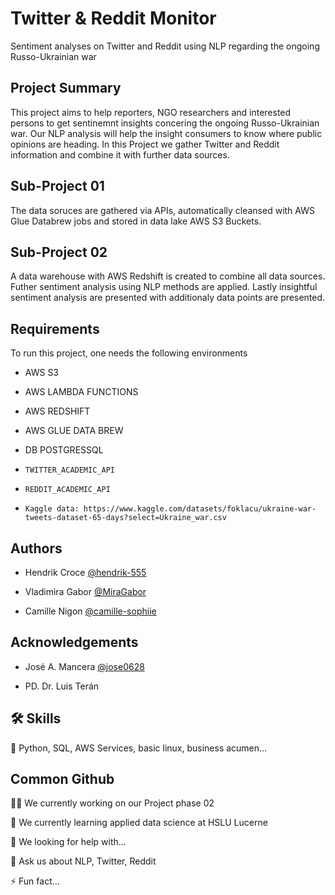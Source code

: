 
# Twitter & Reddit Monitor


Sentiment analyses on Twitter and Reddit using NLP regarding the ongoing Russo-Ukrainian war 

## Project Summary

This project aims to help reporters, NGO researchers and interested persons to get sentinemnt insights concering the ongoing Russo-Ukrainian war. Our NLP analysis will help the insight consumers to know where public opinions are heading. In this Project we gather Twitter and Reddit information and combine it with further data sources. 

## Sub-Project 01 

The data soruces are gathered via APIs, automatically cleansed with AWS Glue Databrew jobs and stored in data lake AWS S3 Buckets.

## Sub-Project 02

A data warehouse with AWS Redshift is created to combine all data sources. Futher sentiment analysis using NLP methods are applied. Lastly insightful sentiment analysis are presented with additionaly data points are presented.

## Requirements

To run this project, one needs the following environments
- AWS S3

- AWS LAMBDA FUNCTIONS

- AWS REDSHIFT

- AWS GLUE DATA BREW 

- DB POSTGRESSQL

- `TWITTER_ACADEMIC_API`

- `REDDIT_ACADEMIC_API`

- `Kaggle data: https://www.kaggle.com/datasets/foklacu/ukraine-war-tweets-dataset-65-days?select=Ukraine_war.csv`


## Authors

- Hendrik Croce [@hendrik-555](https://www.github.com/hendrik-555)

- Vladimira Gabor [@MiraGabor](https://www.github.com/MiraGabor)

- Camille Nigon [@camille-sophiie](https://www.github.com/camille-sophiie)



## Acknowledgements

- José A. Mancera [@jose0628](https://www.github.com/jose0628)

- PD. Dr. Luis Terán


## 🛠 Skills
🐍 Python, SQL, AWS Services, basic linux, business acumen...


## Common Github
👩‍💻 We currently working on our Project phase 02

🧠 We currently learning applied data science at HSLU Lucerne

🤔 We looking for help with...

💬 Ask us about NLP, Twitter, Reddit 

⚡️ Fun fact...

